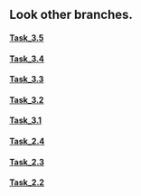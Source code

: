 ## Look other branches.
#### [Task_3.5](https://github.com/elgrenka/test-sozdavatel/tree/Task_3.5 "Task_3.5") <br>
#### [Task_3.4](https://github.com/elgrenka/test-sozdavatel/tree/Task_3.4 "Task_3.4") <br>
#### [Task_3.3](https://github.com/elgrenka/test-sozdavatel/tree/Task_3.3 "Task_3.3") <br>
#### [Task_3.2](https://github.com/elgrenka/test-sozdavatel/tree/Task_3.2 "Task_3.2") <br>
#### [Task_3.1](https://github.com/elgrenka/test-sozdavatel/tree/Task_3.1 "Task_3.1") <br>
#### [Task_2.4](https://github.com/elgrenka/test-sozdavatel/tree/Task_2.4 "Task_2.4") <br>
#### [Task_2.3](https://github.com/elgrenka/test-sozdavatel/tree/Task_2.3 "Task_2.3") <br>
#### [Task_2.2](https://github.com/elgrenka/test-sozdavatel/tree/Task_2.2 "Task_2.2") <br>
